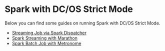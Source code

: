 # Spark with DC/OS Strict Mode

Below you can find some guides on running Spark with DC/OS Strict Mode.

* [Streaming Job via Spark Dispatcher](streaming/)
* [Spark Streaming with Marathon](marathon/)
* [Spark Batch Job with Metronome](metronome/)